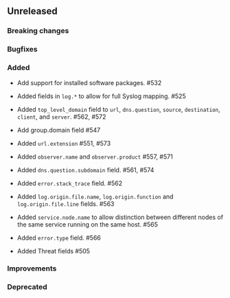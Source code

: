 <!-- When adding an entry to the Changelog:
- Please follow the Keep a Changelog: http://keepachangelog.com/ guidelines.
- Please insert your changelog line ordered by PR ID.
Thanks, you're awesome :-) -->

## Unreleased

### Breaking changes

### Bugfixes

### Added
* Add support for installed software packages. #532

* Added fields in `log.*` to allow for full Syslog mapping. #525
* Added `top_level_domain` field to `url`, `dns.question`,
    `source`, `destination`, `client`, and `server`. #562, #572
* Add group.domain field #547
* Added `url.extension` #551, #573
* Added `observer.name` and `observer.product` #557, #571
* Added `dns.question.subdomain` field. #561, #574
* Added `error.stack_trace` field. #562
* Added `log.origin.file.name`, `log.origin.function` and `log.origin.file.line` fields. #563
* Added `service.node.name` to allow distinction between different nodes of the same service running on the same host. #565
* Added `error.type` field. #566

* Added Threat fields #505

### Improvements

### Deprecated


<!-- All empty sections:

## Unreleased

### Breaking changes

### Bugfixes

### Added

### Improvements

### Deprecated

-->

